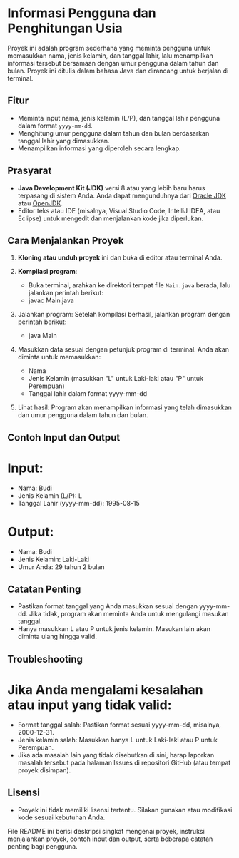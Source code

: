 # Informasi Pengguna dan Penghitungan Usia

Proyek ini adalah program sederhana yang meminta pengguna untuk memasukkan nama, jenis kelamin, dan tanggal lahir, lalu menampilkan informasi tersebut bersamaan dengan umur pengguna dalam tahun dan bulan. Proyek ini ditulis dalam bahasa Java dan dirancang untuk berjalan di terminal.

## Fitur
- Meminta input nama, jenis kelamin (L/P), dan tanggal lahir pengguna dalam format `yyyy-mm-dd`.
- Menghitung umur pengguna dalam tahun dan bulan berdasarkan tanggal lahir yang dimasukkan.
- Menampilkan informasi yang diperoleh secara lengkap.

## Prasyarat
- **Java Development Kit (JDK)** versi 8 atau yang lebih baru harus terpasang di sistem Anda. Anda dapat mengunduhnya dari [Oracle JDK](https://www.oracle.com/java/technologies/javase-downloads.html) atau [OpenJDK](https://openjdk.java.net/).
- Editor teks atau IDE (misalnya, Visual Studio Code, IntelliJ IDEA, atau Eclipse) untuk mengedit dan menjalankan kode jika diperlukan.

## Cara Menjalankan Proyek

1. **Kloning atau unduh proyek** ini dan buka di editor atau terminal Anda.
   
2. **Kompilasi program**:
   - Buka terminal, arahkan ke direktori tempat file `Main.java` berada, lalu jalankan perintah berikut:
   - javac Main.java
3. Jalankan program: Setelah kompilasi berhasil, jalankan program dengan perintah berikut:
   - java Main
4. Masukkan data sesuai dengan petunjuk program di terminal. Anda akan diminta untuk memasukkan:

   - Nama
   - Jenis Kelamin (masukkan "L" untuk Laki-laki atau "P" untuk Perempuan)
   - Tanggal lahir dalam format yyyy-mm-dd
5. Lihat hasil: Program akan menampilkan informasi yang telah dimasukkan dan umur pengguna dalam tahun dan bulan.

## Contoh Input dan Output
# Input:

- Nama: Budi
- Jenis Kelamin (L/P): L
- Tanggal Lahir (yyyy-mm-dd): 1995-08-15

# Output:

- Nama: Budi
- Jenis Kelamin: Laki-Laki
- Umur Anda: 29 tahun 2 bulan

## Catatan Penting
- Pastikan format tanggal yang Anda masukkan sesuai dengan yyyy-mm-dd. Jika tidak, program akan meminta Anda untuk mengulangi masukan tanggal.
- Hanya masukkan L atau P untuk jenis kelamin. Masukan lain akan diminta ulang hingga valid.

## Troubleshooting
# Jika Anda mengalami kesalahan atau input yang tidak valid:

- Format tanggal salah: Pastikan format sesuai yyyy-mm-dd, misalnya, 2000-12-31.
- Jenis kelamin salah: Masukkan hanya L untuk Laki-laki atau P untuk Perempuan.
- Jika ada masalah lain yang tidak disebutkan di sini, harap laporkan masalah tersebut pada halaman Issues di repositori GitHub (atau tempat proyek disimpan).

## Lisensi
- Proyek ini tidak memiliki lisensi tertentu. Silakan gunakan atau modifikasi kode sesuai kebutuhan Anda.

File README ini berisi deskripsi singkat mengenai proyek, instruksi menjalankan proyek, contoh input dan output, serta beberapa catatan penting bagi pengguna.